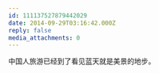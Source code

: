 ```yaml
---
id: 111137527879442029
date: 2014-09-29T03:16:42.000Z
reply: false
media_attachments: 0
---
```


中国人旅游已经到了看见蓝天就是美景的地步。


